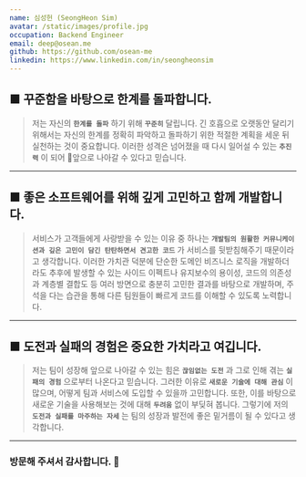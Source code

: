 ```yaml
---
name: 심성헌 (SeongHeon Sim)
avatar: /static/images/profile.jpg
occupation: Backend Engineer
email: deep@osean.me
github: https://github.com/osean-me
linkedin: https://www.linkedin.com/in/seongheonsim
---
```


## ■ 꾸준함을 바탕으로 한계를 돌파합니다.

> 저는 자신의 **`한계를 돌파`** 하기 위해 **`꾸준히`** 달립니다. 긴 호흡으로 오랫동안 달리기 위해서는 자신의 한계를 정확히 파악하고 돌파하기 위한 적절한 계획을 세운 뒤 실천하는 것이 중요합니다. 이러한 성격은 넘어졌을 때 다시 일어설 수 있는 **`추진력`** 이 되어 앞으로 나아갈 수 있다고 믿습니다.

---

## ■ 좋은 소프트웨어를 위해 깊게 고민하고 함께 개발합니다.

> 서비스가 고객들에게 사랑받을 수 있는 이유 중 하나는 **`개발팀의 원활한 커뮤니케이션과 깊은 고민이 담긴 탄탄하면서 견고한 코드`** 가 서비스를 뒷받침해주기 때문이라고 생각합니다.
> 이러한 가치관 덕분에 단순한 도메인 비즈니스 로직을 개발하더라도 추후에 발생할 수 있는 사이드 이펙트나 유지보수의 용이성, 코드의 의존성과 계층별 결합도 등 여러 방면으로 충분히 고민한 결과를 바탕으로 개발하며, 주석을 다는 습관을 통해 다른 팀원들이 빠르게 코드를 이해할 수 있도록 노력합니다.

---

## ■ 도전과 실패의 경험은 중요한 가치라고 여깁니다.

> 저는 팀이 성장해 앞으로 나아갈 수 있는 힘은 **`끊임없는 도전`** 과 그로 인해 겪는 **`실패의 경험`** 으로부터 나온다고 믿습니다.
> 그러한 이유로 **`새로운 기술에 대해 관심`** 이 많으며, 어떻게 팀과 서비스에 도입할 수 있을까 고민합니다. 또한, 이를 바탕으로 새로운 기술을 사용해보는 것에 대해 **`두려움`** 없이 부딪혀 봅니다.
> 그렇기에 저의 **`도전과 실패를 마주하는 자세`** 는 팀의 성장과 발전에 좋은 밑거름이 될 수 있다고 생각합니다.

---

### 방문해 주셔서 감사합니다. 🙂
